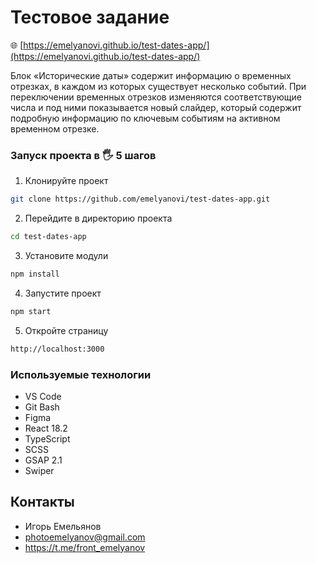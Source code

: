 # Тестовое задание

🌐 [https://emelyanovi.github.io/test-dates-app/](https://emelyanovi.github.io/test-dates-app/)

Блок «Исторические даты» содержит информацию о временных отрезках, в каждом из которых существует несколько событий. 
При переключении временных отрезков изменяются соответствующие числа и под ними показывается новый слайдер, который содержит подробную информацию по ключевым событиям на активном временном отрезке.

### Запуск проекта в 🖐 5 шагов
1. Клонируйте проект
```bash
git clone https://github.com/emelyanovi/test-dates-app.git
```
2. Перейдите в директорию проекта
```bash
cd test-dates-app
```
3. Установите модули
```bash
npm install
```
4. Запустите проект
```bash
npm start
```
5. Откройте страницу
```bash
http://localhost:3000
```

### Используемые технологии
- VS Code
- Git Bash
- Figma
- React 18.2
- TypeScript
- SCSS
- GSAP 2.1
- Swiper

## Контакты
- Игорь Емельянов
- photoemelyanov@gmail.com
- https://t.me/front_emelyanov